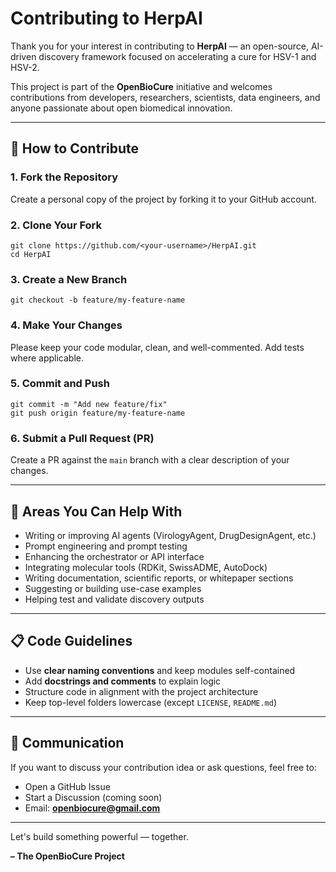 # Contributing to HerpAI

Thank you for your interest in contributing to **HerpAI** — an open-source, AI-driven discovery framework focused on accelerating a cure for HSV-1 and HSV-2.

This project is part of the **OpenBioCure** initiative and welcomes contributions from developers, researchers, scientists, data engineers, and anyone passionate about open biomedical innovation.

---

## 📌 How to Contribute

### 1. Fork the Repository
Create a personal copy of the project by forking it to your GitHub account.

### 2. Clone Your Fork
```
git clone https://github.com/<your-username>/HerpAI.git
cd HerpAI
```

### 3. Create a New Branch
```
git checkout -b feature/my-feature-name
```

### 4. Make Your Changes
Please keep your code modular, clean, and well-commented. Add tests where applicable.

### 5. Commit and Push
```
git commit -m "Add new feature/fix"
git push origin feature/my-feature-name
```

### 6. Submit a Pull Request (PR)
Create a PR against the `main` branch with a clear description of your changes.

---

## 📂 Areas You Can Help With
- Writing or improving AI agents (VirologyAgent, DrugDesignAgent, etc.)
- Prompt engineering and prompt testing
- Enhancing the orchestrator or API interface
- Integrating molecular tools (RDKit, SwissADME, AutoDock)
- Writing documentation, scientific reports, or whitepaper sections
- Suggesting or building use-case examples
- Helping test and validate discovery outputs

---

## 📋 Code Guidelines
- Use **clear naming conventions** and keep modules self-contained
- Add **docstrings and comments** to explain logic
- Structure code in alignment with the project architecture
- Keep top-level folders lowercase (except `LICENSE`, `README.md`)

---

## 📢 Communication
If you want to discuss your contribution idea or ask questions, feel free to:
- Open a GitHub Issue
- Start a Discussion (coming soon)
- Email: **openbiocure@gmail.com**

---

Let's build something powerful — together.

**– The OpenBioCure Project**
